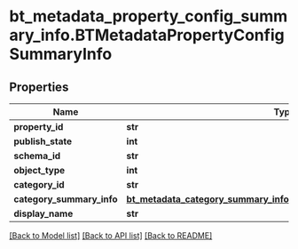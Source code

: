 # bt_metadata_property_config_summary_info.BTMetadataPropertyConfigSummaryInfo

## Properties
Name | Type | Description | Notes
------------ | ------------- | ------------- | -------------
**property_id** | **str** |  | [optional] 
**publish_state** | **int** |  | [optional] 
**schema_id** | **str** |  | [optional] 
**object_type** | **int** |  | [optional] 
**category_id** | **str** |  | [optional] 
**category_summary_info** | [**bt_metadata_category_summary_info.BTMetadataCategorySummaryInfo**](BTMetadataCategorySummaryInfo.md) |  | [optional] 
**display_name** | **str** |  | [optional] 

[[Back to Model list]](../README.md#documentation-for-models) [[Back to API list]](../README.md#documentation-for-api-endpoints) [[Back to README]](../README.md)


